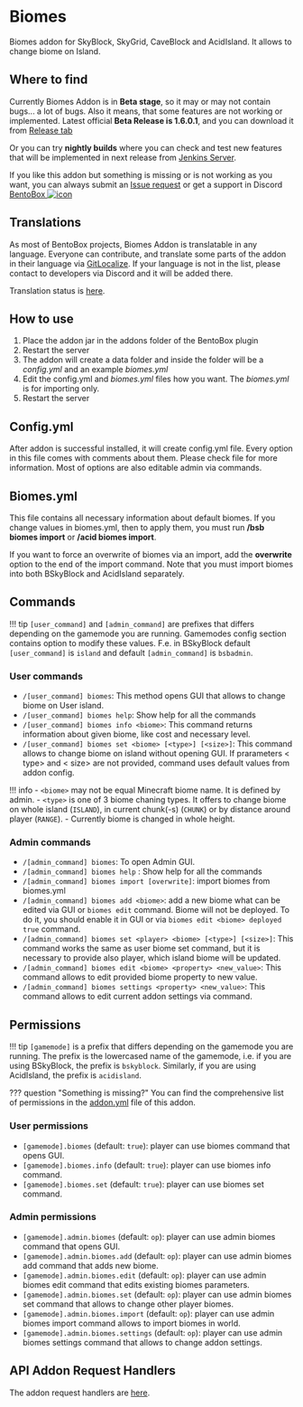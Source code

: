 # Biomes

Biomes addon for SkyBlock, SkyGrid, CaveBlock and AcidIsland. It allows to change biome on Island.

## Where to find

Currently Biomes Addon is in **Beta stage**, so it may or may not contain bugs... a lot of bugs. Also it means, that some features are not working or implemented. 
Latest official **Beta Release is 1.6.0.1**, and you can download it from [Release tab](https://github.com/BentoBoxWorld/Biomes/releases)

Or you can try **nightly builds** where you can check and test new features that will be implemented in next release from [Jenkins Server](https://ci.codemc.org/job/BentoBoxWorld/job/Biomes/lastStableBuild/).

If you like this addon but something is missing or is not working as you want, you can always submit an [Issue request](https://github.com/BentoBoxWorld/Biomes/issues) or get a support in Discord [BentoBox ![icon](https://avatars2.githubusercontent.com/u/41555324?s=15&v=4)](https://discord.gg/JgWKvR)

## Translations

As most of BentoBox projects, Biomes Addon is translatable in any language. Everyone can contribute, and translate some parts of the addon in their language via [GitLocalize](https://gitlocalize.com/repo/2894).
If your language is not in the list, please contact to developers via Discord and it will be added there.

Translation status is [here](Translate-Biomes).

## How to use

1. Place the addon jar in the addons folder of the BentoBox plugin
2. Restart the server
3. The addon will create a data folder and inside the folder will be a *config.yml* and an example *biomes.yml*
4. Edit the config.yml and *biomes.yml* files how you want. The *biomes.yml* is for importing only.
5. Restart the server

## Config.yml

After addon is successful installed, it will create config.yml file. Every option in this file comes with comments about them. Please check file for more information.
Most of options are also editable admin via commands.

## Biomes.yml

This file contains all necessary information about default biomes. 
If you change values in biomes.yml, then to apply them, you must run **/bsb biomes import** or **/acid biomes import**.

If you want to force an overwrite of biomes via an import, add the **overwrite** option to the end of the import command.
Note that you must import biomes into both BSkyBlock and AcidIsland separately.

## Commands

!!! tip
    `[user_command]` and `[admin_command]` are prefixes that differs depending on the gamemode you are running. Gamemodes config section contains option to modify these values.
    F.e. in BSkyBlock default `[user_command]` is `island` and default `[admin_command]` is `bsbadmin`. 

### User commands

* `/[user_command] biomes`: This method opens GUI that allows to change biome on User island.
* `/[user_command] biomes help`: Show help for all the commands
* `/[user_command] biomes info <biome>`: This command returns information about given biome, like cost and necessary level.
* `/[user_command] biomes set <biome> [<type>] [<size>]`: This command allows to change biome on island without opening GUI. If prarameters < type> and < size> are not provided, command uses default values from addon config.

!!! info
        - `<biome>` may not be equal Minecraft biome name. It is defined by admin.
        - `<type>` is one of 3 biome chaning types. It offers to change biome on whole island (`ISLAND`), in current chunk(-s) (`CHUNK`) or by distance around player (`RANGE`).
        - Currently biome is changed in whole height.

### Admin commands

* `/[admin_command] biomes`: To open Admin GUI. 
* `/[admin_command] biomes help` : Show help for all the commands
* `/[admin_command] biomes import [overwrite]`: import biomes from biomes.yml
* `/[admin_command] biomes add <biome>`: add a new biome what can be edited via GUI or `biomes edit` command. Biome will not be deployed. To do it, you should enable it in GUI or via `biomes edit <biome> deployed true` command.
* `/[admin_command] biomes set <player> <biome> [<type>] [<size>]`: This command works the same as user biome set command, but it is necessary to provide also player, which island biome will be updated.
* `/[admin_command] biomes edit <biome> <property> <new_value>`: This command allows to edit provided biome property to new value. 
* `/[admin_command] biomes settings <property> <new_value>`: This command allows to edit current addon settings via command. 

## Permissions

!!! tip
    `[gamemode]` is a prefix that differs depending on the gamemode you are running.
    The prefix is the lowercased name of the gamemode, i.e. if you are using BSkyBlock, the prefix is `bskyblock`.
    Similarly, if you are using AcidIsland, the prefix is `acidisland`.

??? question "Something is missing?"
    You can find the comprehensive list of permissions in the [addon.yml](https://github.com/BentoBoxWorld/Biomes/blob/develop/src/main/resources/addon.yml) file of this addon.

### User permissions
- `[gamemode].biomes` (default: `true`): player can use biomes command that opens GUI.
- `[gamemode].biomes.info` (default: `true`): player can use biomes info command.
- `[gamemode].biomes.set` (default: `true`): player can use biomes set command.

### Admin permissions
- `[gamemode].admin.biomes` (default: `op`): player can use admin biomes command that opens GUI.
- `[gamemode].admin.biomes.add` (default: `op`): player can use admin biomes add command that adds new biome.
- `[gamemode].admin.biomes.edit` (default: `op`): player can use admin biomes edit command that edits existing biomes parameters.
- `[gamemode].admin.biomes.set` (default: `op`): player can use admin biomes set command that allows to change other player biomes.
- `[gamemode].admin.biomes.import` (default: `op`): player can use admin biomes import command allows to import biomes in world.
- `[gamemode].admin.biomes.settings` (default: `op`): player can use admin biomes settings command that allows to change addon settings.

## API Addon Request Handlers

The addon request handlers are [here](Addon-Request-Handlers).
